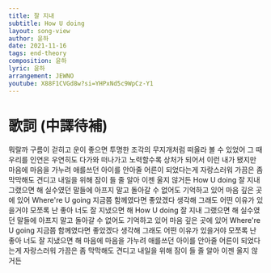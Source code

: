```yaml
---
title: 잘 지내
subtitle: How U doing
layout: song-view
author: 윤하
date: 2021-11-16
tags: end-theory
composition: 윤하
lyric: 윤하
arrangement: JEWNO
youtube: X88F1CVGd8w?si=YHPxNd5c9WpCz-Y1
---
```


# 歌詞 (中譯待補)

뭐랄까
구름이 걷히고 운이 좋으면
투명한 조각의 무지개처럼
떠올라 볼 수 있었어
그 때 우리를
인연은
우연히도 다가와 떠나가고
노력할수록 상처가 되어서
이런 내가 됐지만
마음에 마음을 가누려 애를쓰던
아이를 안아줄 어른이 되었다는게
자랑스러워
가끔은 좀 막막해도 견디고
내일을 위해 잠이 들 줄 알아
이젠 울지 않거든
How U doing
잘 지내 그랬으면 해
실수였던 말들에
아프지 말고
돌아갈 수 없어도
기억하고 있어
마음 깊은 곳에 있어
Where're U going
지금쯤 함께였다면
좋았겠다 생각해
그래도 어떤
이유가 있을거야
모쪼록 난 좋아
너도 잘 지냈으면 해
How U doing
잘 지내 그랬으면 해
실수였던 말들에
아프지 말고
돌아갈 수 없어도
기억하고 있어
마음 깊은 곳에 있어
Where're U going
지금쯤 함께였다면
좋았겠다 생각해
그래도 어떤
이유가 있을거야
모쪼록 난 좋아
너도 잘 지냈으면 해
마음에 마음을 가누려 애를쓰던
아이를 안아줄 어른이 되었다는게
자랑스러워
가끔은 좀 막막해도 견디고
내일을 위해 잠이 들 줄 알아
이젠 울지 않거든
